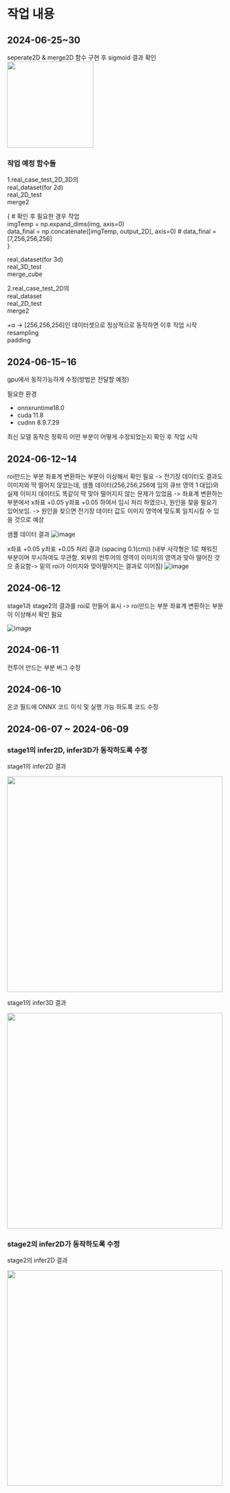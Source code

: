 # 작업 내용

## 2024-06-25~30
seperate2D & merge2D 함수 구현 후 sigmoid 결과 확인
<img src="https://github.com/fieldcure/WorkReport/assets/40055222/40356d60-7406-42cb-a048-c33f6aabe642" width="200"/>

### 작업 예정 함수들
1.real_case_test_2D_3D의 <br>
real_dataset(for 2d) <br>
real_2D_test <br>
merge2 <br>

{ # 확인 후 필요한 경우 작업 <br>
    imgTemp = np.expand_dims(img, axis=0) <br>
    data_final = np.concatenate([imgTemp, output_2D], axis=0) # data_final = [7,256,256,256] <br>
}

real_dataset(for 3d) <br>
real_3D_test <br>
merge_cube <br>

2.real_case_test_2D의 <br>
real_dataset <br>
real_2D_test <br>
merge2 <br>

+α -> [256,256,256]인 데이터셋으로 정상적으로 동작하면 이후 작업 시작 <br>
resampling <br>
padding <br>

## 2024-06-15~16
gpu에서 동작가능하게 수정(방법은 전달할 예정)

필요한 환경
 - onnxruntime18.0
 - cuda 11.8
 - cudnn 8.9.7.29

최신 모델 동작은 정확히 어떤 부분이 어떻게 수정되었는지 확인 후 작업 시작

## 2024-06-12~14
roi만드는 부분 좌표계 변환하는 부분이 이상해서 확인 필요
-> 전기장 데이터도 결과도 이미지와 딱 떨어지 않았는데, 샘플 데이터(256,256,256에 임의 큐브 영역 1 대입)와 실제 이미지 데이터도 똑같이 딱 맞아 떨어지지 않는 문제가 있었음
-> 좌표계 변환하는 부분에서 x좌표 +0.05 y좌표 +0.05 하여서 임시 처리 하였으나, 원인을 찾을 필요가 있어보임.
-> 원인을 찾으면 전기장 데이터 값도 이미지 영역에 맞도록 일치시킬 수 있을 것으로 예상

샘플 데이터 결과
![image](https://github.com/fieldcure/WorkReport/assets/40055222/ce2deb2a-1d90-49c7-a808-3fc4070f2ea9)

x좌표 +0.05 y좌표 +0.05 처리 결과 (spacing 0.1(cm)) (내부 사각형은 1로 채워진 부분이며 무시하여도 무관함. 외부의 컨투어의 영역이 이미지의 영역과 맞아 떨어진 것으 중요함-> 밑의 roi가 이미지와 맞아떨어지는 결과로 이어짐)
![image](https://github.com/fieldcure/WorkReport/assets/40055222/4057db54-9bad-4769-9050-fbb9be6f510b)


## 2024-06-12
stage1과 stage2의 결과를 roi로 만들어 표시 -> roi만드는 부분 좌표계 변환하는 부분이 이상해서 확인 필요 

![image](https://github.com/fieldcure/WorkReport/assets/40055222/2ee90acc-4b7a-4dea-b420-5b3498cc474e)


## 2024-06-11
컨투어 만드는 부분 버그 수정

## 2024-06-10 
온코 필드에 ONNX 코드 이식 및 실행 가능 하도록 코드 수정

## 2024-06-07 ~ 2024-06-09

### stage1의 infer2D, infer3D가 동작하도록 수정
stage1의 infer2D 결과

<img src="https://github.com/fieldcure/WorkReport/assets/40055222/ca03b21d-dda6-4b6f-94b0-b883d381bd04" width="500">

stage1의 infer3D 결과

<img src="https://github.com/fieldcure/WorkReport/assets/40055222/e0f627a1-baa6-4c76-9d5b-cce0d2cfa016" width="500">

### stage2의 infer2D가 동작하도록 수정
stage2의 infer2D 결과

<img src="https://github.com/fieldcure/WorkReport/assets/40055222/664dc97e-3a82-4b33-924c-9e194ed0b0ec" width="500">
